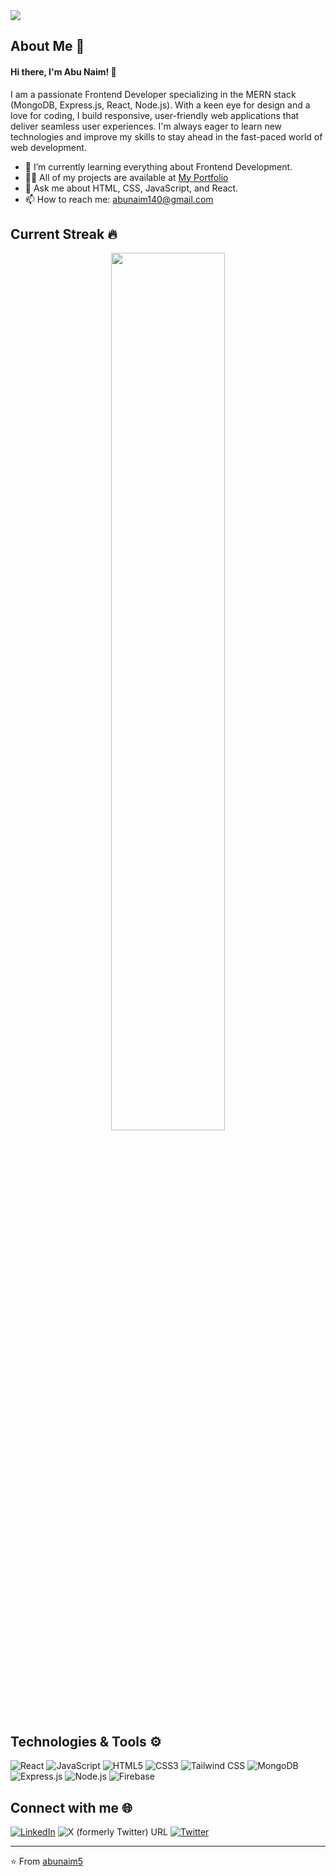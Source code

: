 <a href="https://www.linkedin.com/in/abunaimio">
<img src="https://github.com/abunaim5/abunaim5/blob/main/images/cover.svg" />
</a>

## About Me 🚀
#### Hi there, I'm Abu Naim! 👋
I am a passionate Frontend Developer specializing in the MERN stack (MongoDB, Express.js, React, Node.js). With a keen eye for design and a love for coding, I build responsive, user-friendly web applications that deliver seamless user experiences. I'm always eager to learn new technologies and improve my skills to stay ahead in the fast-paced world of web development.

- 🌱 I’m currently learning everything about Frontend Development.
- 👨‍💻 All of my projects are available at [My Portfolio](https://hello-abu-naim.web.app)
- 💬 Ask me about HTML, CSS, JavaScript, and React.
- 📫 How to reach me: [abunaim140@gmail.com](mailto:abunaim140@gmail.com)

## Current Streak 🔥
<p align="center">
  <img width="60%" src="https://github-readme-streak-stats.herokuapp.com?user=abunaim5&theme=dark&hide_border=true&background=011E2D&ring=FFB703&fire=FF6723&currStreakNum=219EBC&currStreakLabel=FF6723&sideNums=219EBC&sideLabels=219EBC&dates=EEEEEE" />
</p>


## Technologies & Tools ⚙️
![React](https://img.shields.io/badge/-React-61DAFB?logo=react&logoColor=ffffff)
![JavaScript](https://img.shields.io/badge/-JavaScript-F7DF1E?logo=javascript&logoColor=000000)
![HTML5](https://img.shields.io/badge/-HTML5-E34F26?logo=html5&logoColor=ffffff)
![CSS3](https://img.shields.io/badge/-CSS3-1572B6?logo=css3)
![Tailwind CSS](https://img.shields.io/badge/-Tailwind%20CSS-38B2AC?logo=tailwind-css&logoColor=ffffff)
![MongoDB](https://img.shields.io/badge/-MongoDB-47A248?logo=mongodb&logoColor=ffffff)
![Express.js](https://img.shields.io/badge/-Express.js-000000?logo=express&logoColor=ffffff)
![Node.js](https://img.shields.io/badge/-Node.js-339933?logo=node.js&logoColor=ffffff)
![Firebase](https://img.shields.io/badge/-Firebase-FFCA28?logo=firebase&logoColor=000000)

## Connect with me 🌐
[![LinkedIn](https://img.shields.io/badge/-LinkedIn-0A66C2?logo=linkedin&logoColor=ffffff)](https://linkedin.com/in/abunaimio)
![X (formerly Twitter) URL](https://img.shields.io/twitter/url?url=https%3A%2F%2Fx.com%2Fabunaimio)
[![Twitter](https://img.shields.io/badge/-Twitter-1DA1F2?logo=twitter&logoColor=ffffff)](https://x.com/abunaimio)

---

⭐️ From [abunaim5](https://github.com/abunaim5)
